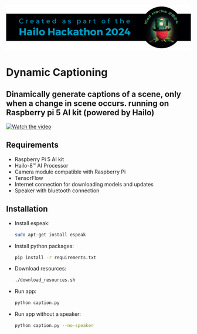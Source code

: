 ![](../../resources/Hackathon-banner-2024.png)

# Dynamic Captioning

## Dinamically generate captions of a scene, only when a change in scene occurs. running on Raspberry pi 5 AI kit (powered by Hailo)

[![Watch the video](https://img.youtube.com/vi/kLqhP2z9qtI/0.jpg)](https://youtu.be/kLqhP2z9qtI)

## Requirements

- Raspberry Pi 5 AI kit
- Hailo-8™ AI Processor
- Camera module compatible with Raspberry Pi
- TensorFlow
- Internet connection for downloading models and updates
- Speaker with bluetooth connection


## Installation

- Install espeak:
  ```bash
  sudo apt-get install espeak
  ```
- Install python packages:
    ```bash
    pip install -r requirements.txt
    ```
- Download resources:
    ```bash
    ./download_resources.sh
    ```

- Run app:
    ```bash
    python caption.py
    ```

- Run app without a speaker:
    ```bash
    python caption.py --no-speaker
    ```


